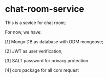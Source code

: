 # chat-room-service

This is a sevice for chat room;

For now, we have:

[1] Mongo DB as database with ODM mongoose;

[2] JWT as user verification;

[3] SALT password for privacy protection

[4] cors package for all cors request